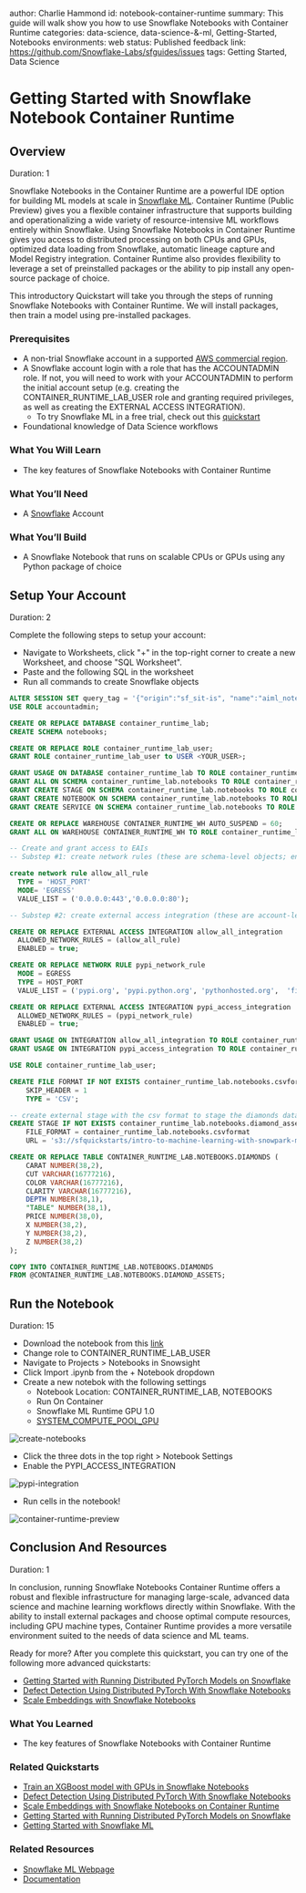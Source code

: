 author: Charlie Hammond
id: notebook-container-runtime
summary: This guide will walk show you how to use Snowflake Notebooks with Container Runtime
categories: data-science, data-science-&-ml, Getting-Started, Notebooks
environments: web
status: Published 
feedback link: https://github.com/Snowflake-Labs/sfguides/issues
tags: Getting Started, Data Science

# Getting Started with Snowflake Notebook Container Runtime
<!-- ------------------------ -->
## Overview 
Duration: 1

Snowflake Notebooks in the Container Runtime are a powerful IDE option for building ML models at scale in [Snowflake ML](https://www.snowflake.com/en/data-cloud/snowflake-ml/). Container Runtime (Public Preview) gives you a flexible container infrastructure that supports building and operationalizing a wide variety of resource-intensive ML workflows entirely within Snowflake. Using Snowflake Notebooks in Container Runtime gives you access to distributed processing on both CPUs and GPUs, optimized data loading from Snowflake, automatic lineage capture and Model Registry integration. Container Runtime also provides flexibility to leverage a set of preinstalled packages or the ability to pip install any open-source package of choice.  

This introductory Quickstart will take you through the steps of running Snowflake Notebooks with Container Runtime. We will install packages, then train a model using pre-installed packages. 

### Prerequisites
- A non-trial Snowflake account in a supported [AWS commercial region](https://docs.snowflake.com/en/developer-guide/snowpark-container-services/overview#available-regions).
- A Snowflake account login with a role that has the ACCOUNTADMIN role. If not, you will need to work with your ACCOUNTADMIN to perform the initial account setup (e.g. creating the CONTAINER_RUNTIME_LAB_USER role and granting required privileges, as well as creating the EXTERNAL ACCESS INTEGRATION).
  - To try Snowflake ML in a free trial, check out this [quickstart](https://quickstarts.snowflake.com/guide/intro_to_machine_learning_with_snowpark_ml_for_python/#0)
- Foundational knowledge of Data Science workflows

### What You Will Learn 
- The key features of Snowflake Notebooks with Container Runtime

### What You’ll Need 
- A [Snowflake](https://app.snowflake.com/) Account

### What You’ll Build 
- A Snowflake Notebook that runs on scalable CPUs or GPUs using any Python package of choice

<!-- ------------------------ -->
## Setup Your Account
Duration: 2

Complete the following steps to setup your account:
- Navigate to Worksheets, click "+" in the top-right corner to create a new Worksheet, and choose "SQL Worksheet".
- Paste and the following SQL in the worksheet 
- Run all commands to create Snowflake objects

```sql
ALTER SESSION SET query_tag = '{"origin":"sf_sit-is", "name":"aiml_notebooks_container_runtime", "version":{"major":1, "minor":0}, "attributes":{"is_quickstart":1, "source":"sql"}}';
USE ROLE accountadmin;

CREATE OR REPLACE DATABASE container_runtime_lab;
CREATE SCHEMA notebooks;

CREATE OR REPLACE ROLE container_runtime_lab_user;
GRANT ROLE container_runtime_lab_user to USER <YOUR_USER>;

GRANT USAGE ON DATABASE container_runtime_lab TO ROLE container_runtime_lab_user;
GRANT ALL ON SCHEMA container_runtime_lab.notebooks TO ROLE container_runtime_lab_user;
GRANT CREATE STAGE ON SCHEMA container_runtime_lab.notebooks TO ROLE container_runtime_lab_user;
GRANT CREATE NOTEBOOK ON SCHEMA container_runtime_lab.notebooks TO ROLE container_runtime_lab_user;
GRANT CREATE SERVICE ON SCHEMA container_runtime_lab.notebooks TO ROLE container_runtime_lab_user;

CREATE OR REPLACE WAREHOUSE CONTAINER_RUNTIME_WH AUTO_SUSPEND = 60;
GRANT ALL ON WAREHOUSE CONTAINER_RUNTIME_WH TO ROLE container_runtime_lab_user;

-- Create and grant access to EAIs
-- Substep #1: create network rules (these are schema-level objects; end users do not need direct access to the network rules)

create network rule allow_all_rule
  TYPE = 'HOST_PORT'
  MODE= 'EGRESS'
  VALUE_LIST = ('0.0.0.0:443','0.0.0.0:80');

-- Substep #2: create external access integration (these are account-level objects; end users need access to this to access the public internet with endpoints defined in network rules)

CREATE OR REPLACE EXTERNAL ACCESS INTEGRATION allow_all_integration
  ALLOWED_NETWORK_RULES = (allow_all_rule)
  ENABLED = true;

CREATE OR REPLACE NETWORK RULE pypi_network_rule
  MODE = EGRESS
  TYPE = HOST_PORT
  VALUE_LIST = ('pypi.org', 'pypi.python.org', 'pythonhosted.org',  'files.pythonhosted.org');

CREATE OR REPLACE EXTERNAL ACCESS INTEGRATION pypi_access_integration
  ALLOWED_NETWORK_RULES = (pypi_network_rule)
  ENABLED = true;

GRANT USAGE ON INTEGRATION allow_all_integration TO ROLE container_runtime_lab_user;
GRANT USAGE ON INTEGRATION pypi_access_integration TO ROLE container_runtime_lab_user;

USE ROLE container_runtime_lab_user;

CREATE FILE FORMAT IF NOT EXISTS container_runtime_lab.notebooks.csvformat 
    SKIP_HEADER = 1 
    TYPE = 'CSV';

-- create external stage with the csv format to stage the diamonds dataset
CREATE STAGE IF NOT EXISTS container_runtime_lab.notebooks.diamond_assets 
    FILE_FORMAT = container_runtime_lab.notebooks.csvformat 
    URL = 's3://sfquickstarts/intro-to-machine-learning-with-snowpark-ml-for-python/diamonds.csv';

CREATE OR REPLACE TABLE CONTAINER_RUNTIME_LAB.NOTEBOOKS.DIAMONDS (
	CARAT NUMBER(38,2),
	CUT VARCHAR(16777216),
	COLOR VARCHAR(16777216),
	CLARITY VARCHAR(16777216),
	DEPTH NUMBER(38,1),
	"TABLE" NUMBER(38,1),
	PRICE NUMBER(38,0),
	X NUMBER(38,2),
	Y NUMBER(38,2),
	Z NUMBER(38,2)
);

COPY INTO CONTAINER_RUNTIME_LAB.NOTEBOOKS.DIAMONDS
FROM @CONTAINER_RUNTIME_LAB.NOTEBOOKS.DIAMOND_ASSETS;

```

<!-- ------------------------ -->
## Run the Notebook
Duration: 15

- Download the notebook from this [link](https://github.com/Snowflake-Labs/sfguide-getting-started-with-snowflake-notebook-container-runtime/blob/main/notebooks/0_start_here.ipynb)
- Change role to CONTAINER_RUNTIME_LAB_USER
- Navigate to Projects > Notebooks in Snowsight
- Click Import .ipynb from the + Notebook dropdown
- Create a new notebok with the following settings
  - Notebook Location: CONTAINER_RUNTIME_LAB, NOTEBOOKS
  - Run On Container
  - Snowflake ML Runtime GPU 1.0
  - [SYSTEM_COMPUTE_POOL_GPU](https://docs.snowflake.com/en/developer-guide/snowpark-container-services/working-with-compute-pool#default-compute-pools-for-notebooks)

![create-notebooks](assets/import-container-notebook.png)

- Click the three dots in the top right > Notebook Settings
- Enable the PYPI_ACCESS_INTEGRATION

![pypi-integration](assets/pypi_access.png)

- Run cells in the notebook!

![container-runtime-preview](assets/container_runtime_overview.png)

<!-- ------------------------ -->
## Conclusion And Resources
Duration: 1

In conclusion, running Snowflake Notebooks Container Runtime offers a robust and flexible infrastructure for managing large-scale, advanced data science and machine learning workflows directly within Snowflake. With the ability to install external packages and choose optimal compute resources, including GPU machine types, Container Runtime provides a more versatile environment suited to the needs of data science and ML teams. 

Ready for more? After you complete this quickstart, you can try one of the following more advanced quickstarts: 
  - [Getting Started with Running Distributed PyTorch Models on Snowflake](https://quickstarts.snowflake.com/guide/getting-started-with-running-distributed-pytorch-models-on-snowflake/)
  - [Defect Detection Using Distributed PyTorch With Snowflake Notebooks](https://quickstarts.snowflake.com/guide/defect_detection_using_distributed_pyTorch_with_snowflake_notebooks/)
  - [Scale Embeddings with Snowflake Notebooks](https://quickstarts.snowflake.com/guide/scale-embeddings-with-snowflake-notebooks-on-container-runtime/index.html?index=..%2F..index#0)


### What You Learned
- The key features of Snowflake Notebooks with Container Runtime

### Related Quickstarts
- [Train an XGBoost model with GPUs in Snowflake Notebooks](https://quickstarts.snowflake.com/guide/train-an-xgboost-model-with-gpus-using-snowflake-notebooks/index.html#0)
- [Defect Detection Using Distributed PyTorch With Snowflake Notebooks](https://quickstarts.snowflake.com/guide/defect_detection_using_distributed_pyTorch_with_snowflake_notebooks)
- [Scale Embeddings with Snowflake Notebooks on Container Runtime](https://quickstarts.snowflake.com/guide/scale-embeddings-with-snowflake-notebooks-on-container-runtime)
- [Getting Started with Running Distributed PyTorch Models on Snowflake](https://quickstarts.snowflake.com/guide/getting-started-with-running-distributed-pytorch-models-on-snowflake/)
- [Getting Started with Snowflake ML](https://quickstarts.snowflake.com/guide/intro_to_machine_learning_with_snowpark_ml_for_python/#0)

### Related Resources
- [Snowflake ML Webpage](https://www.snowflake.com/en/data-cloud/snowflake-ml/)
- [Documentation](https://docs.snowflake.com/LIMITEDACCESS/snowsight-notebooks/ui-snowsight-notebooks-runtime)
